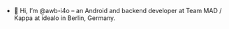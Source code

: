 - 👋 Hi, I’m @awb-i4o – an Android and backend developer at Team MAD / Kappa at idealo in Berlin, Germany.

<!---
awb-i4o/awb-i4o is a ✨ special ✨ repository because its `README.md` (this file) appears on your GitHub profile.
You can click the Preview link to take a look at your changes.
--->
